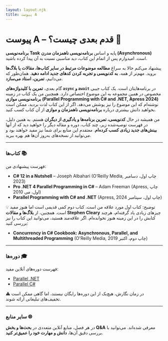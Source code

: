```yaml
---
layout: layout.njk
title: پیوست A
---
```

# پیوست A – قدم بعدی چیست؟ 🚀

**برنامه‌نویسی Task** پایه و اساس **برنامه‌نویسی ناهمزمان مدرن (Asynchronous)** است. امیدوارم پس از اتمام این کتاب، دید مناسبی نسبت به آن پیدا کرده باشید.

پیشنهاد می‌کنم حالا به سراغ **مطالعه موضوعات مرتبط در سایر کتاب‌ها، مقالات یا بلاگ‌ها** بروید. مهم‌تر از همه، **به کدنویسی و تجربه کردن کدهای جدید ادامه دهید**. همان‌طور که می‌دانیم، **تمرین، استاد می‌سازد**.

گام بعدی، **تمرین با کلیدواژه‌های `async` و `await`** در برنامه‌هایتان است. یک کتاب جیبی مخصوص در همین مجموعه به این موضوع اختصاص دارد.
همچنین من یک کتاب در زمینه **برنامه‌نویسی موازی (Parallel Programming with C# and .NET, Apress 2024)** نوشته‌ام که این موضوع را نیز پوشش می‌دهد. اگر از این کتاب لذت بردید، ممکن است بخواهید دانش بیشتری درباره **برنامه‌نویسی ناهمزمان و موازی** از آن کتاب کسب کنید.

من همیشه در حال **کدنویسی، تمرین برنامه‌ها و یادگیری از دیگران** هستم. به همین دلیل، در فهرست توصیه‌شده زیر، چند کتاب، دوره و مقاله دیگر را خواهید دید که از آنها **بینش‌های جدید زیادی کسب کرده‌ام**. معتقدم این منابع برای شما نیز مفید خواهند بود و می‌توانید از نسخه‌های به‌روز آن‌ها هم بهره ببرید.

---

### **کتاب‌ها 📚**

فهرست پیشنهادی من:

* **C# 12 in a Nutshell** – Joseph Albahari (O’Reilly Media, چاپ اول، دسامبر 2023)
* **Pro .NET 4 Parallel Programming in C#** – Adam Freeman (Apress, چاپ اول، می 2010)
* **Parallel Programming with C# and .NET** (Apress, چاپ اول، سپتامبر 2024)

💡 توضیح: کتاب اول مورد علاقه من است. کتاب دوم کمی قدیمی است اما هنوز مفید است. همچنین، از **بلاگ‌ها و مقالات Stephen Cleary** چیزهای زیادی یاد گرفته‌ام، هرچند کتابش را در این زمینه هنوز نخوانده‌ام. اگر علاقه‌مند هستید، می‌توانید این کتاب را نیز بررسی کنید:

* **Concurrency in C# Cookbook: Asynchronous, Parallel, and Multithreaded Programming** (O'Reilly Media, چاپ دوم، اکتبر 2019)

---

### **دوره‌ها 🎓**

فهرست دوره‌های آنلاین مفید:

* [Parallel .NET](https://www.udemy.com/course/parallel-dotnet/learn/lecture/5645430#overview)
* [Parallel C#](https://www.udemy.com/course/parallel-csharp/learn/lecture/11126093#overview)

⚠️ در زمان نگارش، هیچ‌یک از این دوره‌ها رایگان نیستند، اما گاهی ممکن است تخفیف‌های تبلیغاتی ارائه شوند.

---

### **سایر منابع 🌐**

در هر فصل، منابع آنلاین متعددی در **بحث‌ها و بخش Q\&A** معرفی شده‌اند. می‌توانید با بررسی دقیق آن‌ها، **دانش و مهارت خود را عمیق‌تر کنید**.
